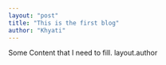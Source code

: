 ```yaml
---
layout: "post"
title: "This is the first blog"
author: "Khyati"
---
```


Some Content that I need to fill. 
layout.author